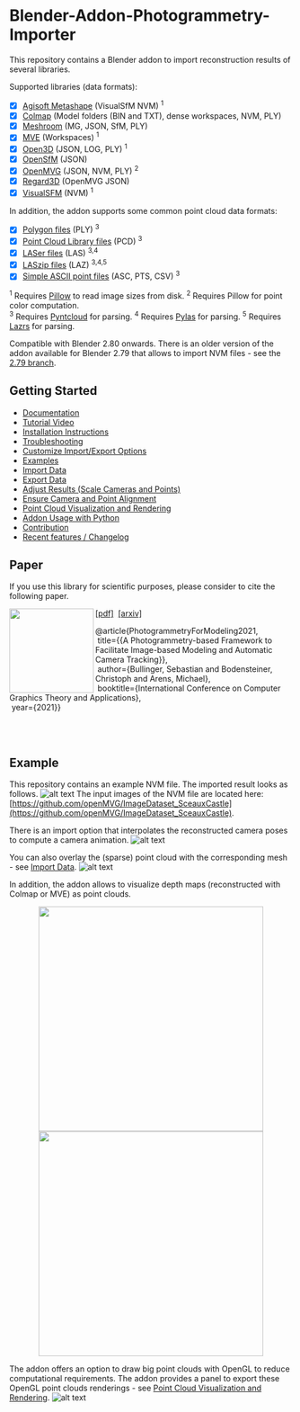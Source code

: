 # Blender-Addon-Photogrammetry-Importer
This repository contains a Blender addon to import reconstruction results of several libraries.

Supported libraries (data formats):

- [x] [Agisoft Metashape](https://www.agisoft.com/) (VisualSfM NVM) <sup>1</sup>
- [x] [Colmap](https://github.com/colmap/colmap) (Model folders (BIN and TXT), dense workspaces, NVM, PLY)  
- [x] [Meshroom](https://alicevision.github.io/) (MG, JSON, SfM, PLY)
- [x] [MVE](https://github.com/simonfuhrmann/mve) (Workspaces) <sup>1</sup>
- [x] [Open3D](http://www.open3d.org/) (JSON, LOG, PLY) <sup>1</sup>
- [x] [OpenSfM](https://github.com/mapillary/OpenSfM) (JSON)
- [x] [OpenMVG](https://github.com/openMVG/openMVG) (JSON, NVM, PLY) <sup>2</sup>
- [x] [Regard3D](https://www.regard3d.org/) (OpenMVG JSON)
- [x] [VisualSFM](http://ccwu.me/vsfm/) (NVM) <sup>1</sup>

In addition, the addon supports some common point cloud data formats:

- [x] [Polygon files](http://paulbourke.net/dataformats/ply/) (PLY) <sup>3</sup>
- [x] [Point Cloud Library files](https://github.com/PointCloudLibrary/pcl) (PCD) <sup>3</sup>
- [x] [LASer files](https://www.asprs.org/divisions-committees/lidar-division/laser-las-file-format-exchange-activities) (LAS) <sup>3,4</sup>
- [x] [LASzip files](https://laszip.org/) (LAZ) <sup>3,4,5</sup>
- [x] [Simple ASCII point files](https://www.cloudcompare.org/doc/wiki/index.php?title=FILE_I/O) (ASC, PTS, CSV) <sup>3</sup>

<sup>1</sup> Requires [Pillow](https://pypi.org/project/Pillow/) to read image sizes from disk.
<sup>2</sup> Requires Pillow for point color computation.\
<sup>3</sup> Requires [Pyntcloud](https://pypi.org/project/pyntcloud/) for parsing.
<sup>4</sup> Requires [Pylas](https://pypi.org/project/pylas/) for parsing.
<sup>5</sup> Requires [Lazrs](https://pypi.org/project/lazrs/) for parsing.

Compatible with Blender 2.80 onwards. There is an older version of the addon available for Blender 2.79 that allows to import NVM files - see the [2.79 branch](https://github.com/SBCV/Blender-Import-NVM-Addon/tree/blender279).

## Getting Started
- [Documentation](https://blender-addon-photogrammetry-importer.readthedocs.io/en/latest) 
- [Tutorial Video](https://www.youtube.com/watch?v=BwwaT2scoP0) 
- [Installation Instructions](https://blender-addon-photogrammetry-importer.readthedocs.io/en/latest/installation.html)
- [Troubleshooting](https://blender-addon-photogrammetry-importer.readthedocs.io/en/latest/troubleshooting.html)
- [Customize Import/Export Options](https://blender-addon-photogrammetry-importer.readthedocs.io/en/latest/customize.html)
- [Examples](https://blender-addon-photogrammetry-importer.readthedocs.io/en/latest/examples.html)
- [Import Data](https://blender-addon-photogrammetry-importer.readthedocs.io/en/latest/import.html)
- [Export Data](https://blender-addon-photogrammetry-importer.readthedocs.io/en/latest/export.html)
- [Adjust Results (Scale Cameras and Points)](https://blender-addon-photogrammetry-importer.readthedocs.io/en/latest/adjustment.html)
- [Ensure Camera and Point Alignment](https://blender-addon-photogrammetry-importer.readthedocs.io/en/latest/alignment.html)
- [Point Cloud Visualization and Rendering](https://blender-addon-photogrammetry-importer.readthedocs.io/en/latest/point_cloud.html)
- [Addon Usage with Python](https://blender-addon-photogrammetry-importer.readthedocs.io/en/latest/python.html)
- [Contribution](https://blender-addon-photogrammetry-importer.readthedocs.io/en/latest/contribution.html)
- [Recent features / Changelog](https://blender-addon-photogrammetry-importer.readthedocs.io/en/latest/changelog.html)

## Paper
If you use this library for scientific purposes, please consider to cite the following paper.

<a href="https://arxiv.org/pdf/2012.01044.pdf"><img class="image" align="left" width="150px" src="https://github.com/SBCV/Blender-Addon-Photogrammetry-Importer/blob/master/doc/images/paper_preview0p15.png"></a>
<div>
  <p class="text">
  <a href="https://arxiv.org/pdf/2012.01044.pdf">[pdf]</a>&nbsp;&nbsp;<a href="https://arxiv.org/abs/2012.01044">[arxiv]</a>
  </p>
  <p class="text">
    @article{PhotogrammetryForModeling2021,<br>
    &nbsp;title={{A Photogrammetry-based Framework to Facilitate Image-based Modeling and Automatic Camera Tracking}},<br>
    &nbsp;author={Bullinger, Sebastian and Bodensteiner, Christoph and Arens, Michael},<br>
    &nbsp;booktitle={International Conference on Computer Graphics Theory and Applications},<br>
    &nbsp;year={2021}}<br>
  </p><br>
</div><br>

## Example
This repository contains an example NVM file. The imported result looks as follows.
![alt text](https://github.com/SBCV/Blender-Import-NVM-Addon/blob/master/doc/images/import_result.jpg)
The input images of the NVM file are located here: [https://github.com/openMVG/ImageDataset_SceauxCastle](https://github.com/openMVG/ImageDataset_SceauxCastle).

There is an import option that interpolates the reconstructed camera poses to compute a camera animation.
![alt text](https://github.com/SBCV/Blender-Import-NVM-Addon/blob/master/doc/images/camera_animation.gif)

You can also overlay the (sparse) point cloud with the corresponding mesh - see [Import Data](doc/markdown/import.md). 
![alt text](https://github.com/SBCV/Blender-Import-NVM-Addon/blob/master/doc/images/point_cloud_mesh_overlay.jpg)

In addition, the addon allows to visualize depth maps (reconstructed with Colmap or MVE) as point clouds.
<p float="left" align="middle">
  <img src="https://github.com/SBCV/Blender-Import-NVM-Addon/blob/master/doc/images/depth_map_3d_view.jpg" width="400" />
  <img src="https://github.com/SBCV/Blender-Import-NVM-Addon/blob/master/doc/images/depth_map_from_camera.jpg" width="400" /> 
</p>


The addon offers an option to draw big point clouds with OpenGL to reduce computational requirements. The addon provides a panel to export these OpenGL point clouds renderings - see [Point Cloud Visualization and Rendering](doc/markdown/point_cloud.md). 
![alt text](https://github.com/SBCV/Blender-Import-NVM-Addon/blob/master/doc/images/import_result_opengl.jpg)
